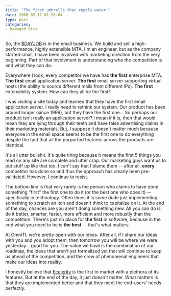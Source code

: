 ```yaml
---
title: "The first umbrella that repels water!"
date: 2006-02-17 01:58:04
type: post
categories:
- Damaged Bits
---
```


<p>So, the <a href="http://www.omniti.com/">$DAYJOB</a> is in the email business.  We build and sell a high-performance, highly extensible MTA.  I'm an engineer, but as the company started small, I have been involved with marketing direction from the very beginning.  Part of that involvment is understanding who the competition is and what they can do.</p>  <p>Everywhere I look, every competitor we have has <b>the first</b> enterprise MTA.  <b>The first</b> email application server.  <b>The first</b> email server supporting virtual hosts (the ability to source different mails from different IPs).  <b>The first</b> extensibility system.  How can they all be the first?</p>  <p>I was visiting a site today and learned that they have the first email application server.  I really need to rethink our system.  Our product has been around longer (since 1999), but they have the first one... So perhaps our product isn't really an application server?  I mean if it is, then that would mean they are lying through their teeth and have false advertising claims in their marketing materials.  But, I suppose it doesn't matter much because everyone in the email space seems to be the first one to do everything despite the fact that all the purported features across the products are identical.</p>  <p>It's all utter bullshit.  It's quite tiring because it means the first 5 things you read on any site are complete and utter crap.  Our marketing guys want us to put stuff up like that too.  I can't say that I blame them -- after all, <b>every</b> competitor has done so and thus the approach has clearly been pre-validated.  However, I continue to resist.</p>  <p>The bottom line is that very rarely is the person who claims to have done something "first" the first one to do it (or the best one who does it) -- specifically in technology.  Often times it is some dude just implementing something to scratch an itch and doesn't think to capitalize on it.  At the end of the day, chances are you aren't doing something new.  All you can do is do it better, smarter, faster, more efficient and more robustly than the competition.  There's just no place for <b>the first</b> in software, because in the end what you need to be is <b>the best</b> -- that's what matters.</p>  <p>At OmniTI, we're pretty open with our ideas.  After all, if I share our ideas with you and you adopt them, then tomorrow you will be where we were yesterday... good for you.  The value we have is the combination of our roadmap, the ideas that aren't yet formalized yet that will continue to keep us ahead of the competition, and the crew of phenomenal engineers that make our ideas into reality.</p>  <p>I honestly believe that <a href="http://www.omniti.com/products/ecelerity/">Ecelerity</a> is the first to market with a plethora of its features.  But at the end of the day, it just doesn't matter.  What matters is that they are implemented better and that they meet the end-users' needs perfectly.</p>
